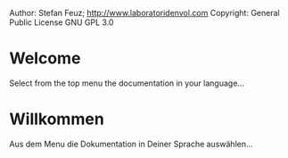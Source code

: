 Author: Stefan Feuz; http://www.laboratoridenvol.com
Copyright: General Public License GNU GPL 3.0

# Welcome

Select from the top menu the documentation in your language...

# Willkommen

Aus dem Menu die Dokumentation in Deiner Sprache auswählen...